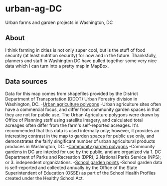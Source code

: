 # urban-ag-DC
Urban farms and garden projects in Washington, DC

## About 
I think farming in cities is not only super cool, but is the stuff of food security (at least nutrition security) for now and in the future. Thanksfully, planners and staff in Washington DC have pulled together some very nice data which I can turn into a pretty map in MapBox. 

## Data sources 
Data for this map comes from shapefiles provided by the District Department of Transportation (DDOT) Urban Forestry division in Washington, DC. 
-[Urban agriculture polygons](https://urban-forestry-dcgis.opendata.arcgis.com/datasets/urban-agriculture-areas-polygons)
    -Urban agriculture sites often have a commercial focus, and differ from community garden spaces in that they are not for public use. The Urban Agriculture polygons were drawn by Office of Planning staff using satellite imagery, and calculated total acreages often differ from the farm's self-reported acreages. It's recommended that this data is used internally only; however, it provides an interesting contrast in the map to garden spaces for public use only, and demonstrates the fairly singificant number of urban agricultural products produces in Washington, DC. 
-[Community garden polygons](https://urban-forestry-dcgis.opendata.arcgis.com/datasets/community-gardens-polygons)
    -Community gardens in DC are inteded for use by the public, and are organized via 1. DC Department of Parks and Recreation (DPR); 2.National Parks Service (NPS); or 3. independent organizations.
-[School garden points](https://urban-forestry-dcgis.opendata.arcgis.com/datasets/school-gardens)
    -School garden data is self-reported and collected annually by the Office of the State Superintendent of Education (OSSE) as part of the School Health Profiles created under the Healthy School Act. 